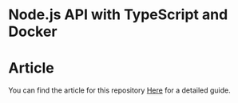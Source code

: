 # Node.js API with TypeScript and Docker

# Article
You can find the article for this repository [Here](https://dev.to/abeinevincent/machine-learning-in-nodejs-part-1-tensorflowjs-basics-1ok4) for a detailed guide.




